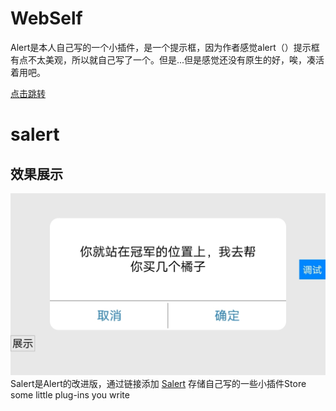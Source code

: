 # WebSelf
 Alert是本人自己写的一个小插件，是一个提示框，因为作者感觉alert（）提示框有点不太美观，所以就自己写了一个。但是...但是感觉还没有原生的好，唉，凑活着用吧。
 
 [点击跳转](https://github.com/Gshihao/WebSelf/tree/main/Alert)
 
 # salert
 ## 效果展示
 ![效果图](Salert/IMG_20230619_104704.jpg "url")
  Salert是Alert的改进版，通过链接添加
  [Salert](https://github.com/Gshihao/WebSelf/tree/a16049dbe51d2990f047cf1a6d1feb6758d0cfce/Salert)
存储自己写的一些小插件Store some little plug-ins you write

